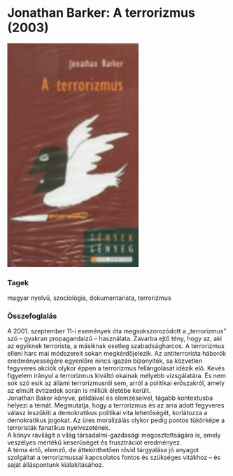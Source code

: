 # <a name="id_885">Jonathan Barker: A terrorizmus (2003)</a>
<img src="https://github.com/BercziSandor/calibre_lib/raw/main/Jonathan%20Barker/A%20terrorizmus%20%28885%29/cover.jpg" alt="cover" width="300"/>

### Tagek
magyar nyelvű, szociológia, dokumentarista, terrorizmus

### Összefoglalás
<div>
<p>A ​2001. szeptember 11-i események óta megsokszorozódott a „terrorizmus” szó – gyakran propagandaizű – használata. Zavarba ejtő tény, hogy az, aki az egyiknek terrorista, a másiknak esetleg szabadságharcos. A terrorizmus elleni harc mai módszereit sokan megkérdőjelezik. Az antiterrorista háborók eredményességére egyenlőre nincs igazán bizonyiték, sa közvetlen fegyveres akciók olykor éppen a terrorizmus fellángolását idézik elő. Kevés figyelem irányul a terrorizmus kiváltó okainak mélyebb vizsgálatára. És nem sok szó esik az állami terrorizmusról sem, arról a politikai erőszakról, amely az elmúlt évtizedek során is milliúk életébe került.<br>Jonathan Baker könyve, példáival és elemzéseivel, tágabb kontextusba helyezi a témát. Megmutatja, hogy a terrorizmus és az arra adott fegyveres válasz leszűkiti a demokratikus politikai vita lehetőségét, korlátozza a demokratikus jogokat. Az üres moralizálás olykor pedig pontos tükörképe a terroristák fanatikus nyelvezetének.<br>A könyv rávilágit a világ társadalmi-gazdasági megosztottságára is, amely veszélyes mértékű keserűséget és frusztrációt eredményez.<br>A téma értő, elemző, de áttekinthetően rövid tárgyalása jó anyagot szolgáltat a terrorizmussal kapcsolatos fontos és szükséges vitákhoz – és saját álláspontunk kialakitásához.</p></div>


